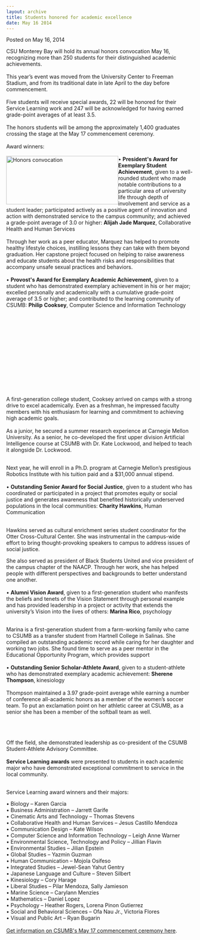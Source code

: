 ```yaml
---
layout: archive
title: Students honored for academic excellence
date: May 16 2014
---
```





<span class="date">Posted on May 16, 2014    </span>
<p>CSU Monterey Bay will hold its annual honors convocation May 16,
recognizing more than 250 students for their distinguished academic
achievements.<br>
<br>
This year&#x2019;s event was moved from the University Center to Freeman
Stadium, and from its traditional date in late April to the day
before commencement.<br>
<br>
Five students will receive special awards, 22 will be honored for
their Service Learning work and 247 will be acknowledged for having
earned grade-point averages of at least 3.5.<br>
<br>
The honors students will be among the approximately 1,400 graduates
crossing the stage at the May 17 commencement ceremony.<br>
<br>
Award winners:<br>
<br>
<img alt="Honors convocation " src="http://news.csumb.edu/sites/default/files/65/attachments/news/images/honors.smaller.jpg" style="width:300px; height:130px; float:left">&#x2022;
<strong>President&apos;s Award for Exemplary Student
Achievement</strong>, given to a well-rounded student who made
notable contributions to a particular area of university life
through depth of involvement and service as a student leader;
participated actively as a positive agent of innovation and action
with demonstrated service to the campus community; and achieved a
grade-point average of 3.0 or higher: <strong>Alijah Jade
Marquez</strong>, Collaborative Health and Human Services<br>
<br>
Through her work as a peer educator, Marquez has helped to promote
healthy lifestyle choices, instilling lessons they can take with
them beyond graduation. Her capstone project focused on helping to
raise awareness and educate students about the health risks and
responsibilities that accompany unsafe sexual practices and
behaviors.<br>
<br>
&#x2022; <strong>Provost&apos;s Award for Exemplary Academic
Achievement,</strong> given to a student who has demonstrated
exemplary achievement in his or her major; excelled personally and
academically with a cumulative grade-point average of 3.5 or
higher; and contributed to the learning community of CSUMB:
<strong>Philip</strong> <strong>Cooksey</strong>, Computer Science
and Information Technology</br></br></br></br></img></br></br></br></br></br></br></br></br></br></br></p>
<p>A first-generation college student, Cooksey arrived on camps
with a strong drive to excel academically. Even as a freshman, he
impressed faculty members with his enthusiasm for learning and
commitment to achieving high academic goals.<br>
<br>
As a junior, he secured a summer research experience at Carnegie
Mellon University. As a senior, he co-developed the first upper
division Artificial Intelligence course at CSUMB with Dr. Kate
Lockwood, and helped to teach it alongside Dr. Lockwood.</br></br></p>
<p>Next year, he will enroll in a Ph.D. program at Carnegie
Mellon&#x2019;s prestigious Robotics Institute with his tuition paid and a
$31,000 annual stipend.<br>
<br>
&#x2022; <strong>Outstanding Senior Award for Social Justice</strong>,
given to a student who has coordinated or participated in a project
that promotes equity or social justice and generates awareness that
benefited historically underserved populations in the local
communities: <strong>Charity Hawkins</strong>, Human
Communication</br></br></p>
<p>Hawkins served as cultural enrichment series student coordinator
for the Otter Cross-Cultural Center. She was instrumental in the
campus-wide effort to bring thought-provoking speakers to campus to
address issues of social justice.</p>
<p>She also served as president of Black Students United and vice
president of the campus chapter of the NAACP. Through her work, she
has helped people with different perspectives and backgrounds to
better understand one another.<br>
<br>
&#x2022; <strong>Alumni Vision Award</strong>, given to a first-generation
student who manifests the beliefs and tenets of the Vision
Statement through personal example and has provided leadership in a
project or activity that extends the university&#x2019;s Vision into the
lives of others: <strong>Marina Rico</strong>, psychology</br></br></p>
<p>Marina is a first-generation student from a farm-working family
who came to CSUMB as a transfer student from Hartnell College in
Salinas. She compiled an outstanding academic record while caring
for her daughter and working two jobs. She found time to serve as a
peer mentor in the Educational Opportunity Program, which provides
support<br>
<br>
&#x2022; <strong>Outstanding Senior Scholar-Athlete Award</strong>, given
to a student-athlete who has demonstrated exemplary academic
achievement: <strong>Sherene Thompson</strong>, kinesiology&#x2028;&#x2028;<br>
<br>
Thompson maintained a 3.97 grade-point average while earning a
number of conference all-academic honors as a member of the women&#x2019;s
soccer team. To put an exclamation point on her athletic career at
CSUMB, as a senior she has been a member of the softball team as
well.</br></br></br></br></p>
<p>Off the field, she demonstrated leadership as co-president of
the CSUMB Student-Athlete Advisory Committee.<br>
<br>
<strong>Service Learning awards</strong> were presented to students
in each academic major who have demonstrated exceptional commitment
to service in the local community.</br></br></p>
<p>Service Learning award winners and their majors: &#x2028;</p>
<p>&#x2022; Biology &#x2013; Karen Garcia<br>
&#x2022; Business Administration &#x2013; Jarrett Garife&#x2028;<br>
&#x2022; Cinematic Arts and Technology &#x2013; Thomas Stevens<br>
&#x2022; Collaborative Health and Human Services &#x2013; Jesus Castillo
Mendoza&#x2028;<br>
&#x2022; Communication Design &#x2013; Kate Wilson<br>
&#x2022; Computer Science and Information Technology &#x2013; Leigh Anne
Warner<br>
&#x2022; Environmental Science, Technology and Policy &#x2013; Jillian
Flavin<br>
&#x2022; Environmental Studies &#x2013; Jilian Epstein&#x2028;&#x2028;<br>
&#x2022; Global Studies &#x2013; Yazmin Guzman<br>
&#x2022; Human Communication &#x2013; Mojola Osifeso<br>
&#x2022; Integrated Studies &#x2013; Jewel-Sean Yahut Gentry&#x2028;<br>
&#x2022; Japanese Language and Culture &#x2013; Steven Silbert<br>
&#x2022; Kinesiology &#x2013; Cory Harage<br>
&#x2022; Liberal Studies &#x2013; Pilar Mendoza, Sally Jamieson<br>
&#x2022; Marine Science &#x2013; Carylann Menzies<br>
&#x2022; Mathematics &#x2013; Daniel Lopez<br>
&#x2022; Psychology &#x2013; Heather Rogers, Lorena Pinon Gutierrez<br>
&#x2022; Social and Behavioral Sciences &#x2013; Ofa Nau&#x2028;Jr., Victoria
Flores<br>
&#x2022; Visual and Public Art &#x2013; Ryan Bugarin<br>
<br>
<a href="http://commencement.csumb.edu/commencement-home" rel="nofollow">Get information on CSUMB&apos;s May 17 commencement ceremony
here</a>.<br>
<br>
&#x2028;</br></br></br></br></br></br></br></br></br></br></br></br></br></br></br></br></br></br></br></br></br></br></p>





